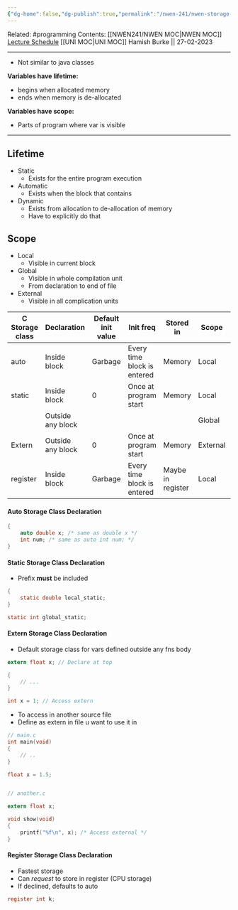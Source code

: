 ```yaml
---
{"dg-home":false,"dg-publish":true,"permalink":"/nwen-241/nwen-storage-classes/","dgPassFrontmatter":true}
---
```


Related: #programming 
Contents: [[NWEN241/NWEN MOC\|NWEN MOC]]
[Lecture Schedule](https://ecs.wgtn.ac.nz/Courses/NWEN241_2023T1/LectureSchedule)
[[UNI MOC\|UNI MOC]]
Hamish Burke || 27-02-2023
***
- Not similar to java classes

**Variables have lifetime:**
- begins when allocated memory
- ends when memory is de-allocated

**Variables have scope:**
- Parts of program where var is visible

***

## Lifetime
- Static
	- Exists for the entire program execution
- Automatic
	- Exists when the block that contains 
- Dynamic
	- Exists from allocation to de-allocation of memory
	- Have to explicitly do that


## Scope
- Local
	- Visible in current block
- Global
	- Visible in whole compilation unit
	- From declaration to end of file
- External
	- Visible in all complication units




| C Storage class | Declaration       | Default init value | Init freq                   | Stored in         | Scope    | Lifetime  |
| --------------- | ----------------- | ------------------ | --------------------------- | ----------------- | -------- | --------- |
| auto            | Inside block      | Garbage            | Every time block is entered | Memory            | Local    | Automatic |
| static          | Inside block      | 0                  | Once at program start       | Memory            | Local    | Static    |
|                 | Outside any block |                    |                             |                   | Global   |           |
| Extern          | Outside any block | 0                  | Once at program start       | Memory            | External | Static    |
| register        | Inside block      | Garbage            | Every time block is entered | Maybe in register | Local    | Automatic          |


#### Auto Storage Class Declaration
```c
{
	auto double x; /* same as double x */
	int num; /* same as auto int num; */
}
```

#### Static Storage Class Declaration
- Prefix **must** be included
```c
{
	static double local_static;
}

static int global_static;
```

#### Extern Storage Class Declaration
- Default storage class for vars defined outside any fns body
```c
extern float x; // Declare at top

{
	// ...
}

int x = 1; // Access extern
```
- To access in another source file
- Define as extern in file u want to use it in
```C
// main.c
int main(void)
{
	// ..
}

float x = 1.5;


// another.c

extern float x;

void show(void)
{
	printf("%f\n", x); /* Access external */
}

```

#### Register Storage Class Declaration
- Fastest storage
- Can *request* to store in register (CPU storage)
- If declined, defaults to auto
```C
register int k;
```